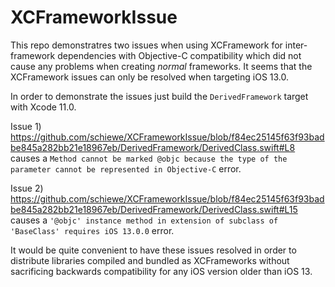 # XCFrameworkIssue

This repo demonstratres two issues when using XCFramework for inter-framework dependencies with Objective-C compatibility which did not cause any problems when creating *normal* frameworks. It seems that the XCFramework issues can only be resolved when targeting iOS 13.0.

In order to demonstrate the issues just build the `DerivedFramework` target with Xcode 11.0.

Issue 1) https://github.com/schiewe/XCFrameworkIssue/blob/f84ec25145f63f93badbe845a282bb21e18967eb/DerivedFramework/DerivedClass.swift#L8 causes a `Method cannot be marked @objc because the type of the parameter cannot be represented in Objective-C` error.

Issue 2) https://github.com/schiewe/XCFrameworkIssue/blob/f84ec25145f63f93badbe845a282bb21e18967eb/DerivedFramework/DerivedClass.swift#L15 causes a `'@objc' instance method in extension of subclass of 'BaseClass' requires iOS 13.0.0` error.

It would be quite convenient to have these issues resolved in order to distribute libraries compiled and bundled as XCFrameworks without sacrificing backwards compatibility for any iOS version older than iOS 13.
